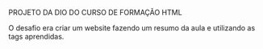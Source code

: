 PROJETO DA DIO DO CURSO DE FORMAÇÃO HTML

O desafio era criar um website fazendo um resumo da aula e utilizando as tags aprendidas.

